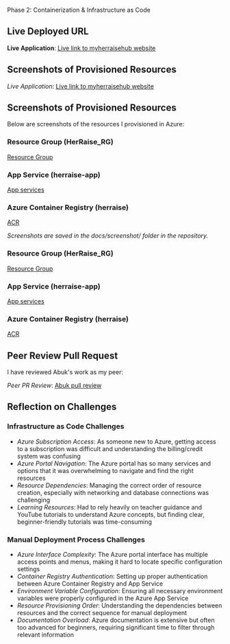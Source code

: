 Phase 2: Containerization & Infrastructure as Code

## Live Deployed URL


**Live Application**: [Live link to myherraisehub website](https://herraisehub.azurewebsites.net/)

## Screenshots of Provisioned Resources

*Live Application*: [Live link to myherraisehub website](https://herraisehub.azurewebsites.net/)

## Screenshots of Provisioned Resources

Below are screenshots of the resources I provisioned in Azure:

### Resource Group (HerRaise_RG)
[Resource Group](./docs/Screenshot%20(327).png)

### App Service (herraise-app)
[App services](./docs/Screenshot%20(328).png)

### Azure Container Registry (herraise)
[ACR](./docs/Screenshot%20(333).png)


*Screenshots are saved in the docs/screenshot/ folder in the repository.*


### Resource Group (HerRaise_RG)
[Resource Group](./docs/Screenshot%20(327).png)

### App Service (herraise-app)
[App services](./docs/Screenshot%20(328).png)

### Azure Container Registry (herraise)
[ACR](./docs/Screenshot%20(333).png)

## Peer Review Pull Request

I have reviewed Abuk's work as my peer:

*Peer PR Review*: [Abuk pull review](https://github.com/AbukDuot/JobBridge/pull/17)

## Reflection on Challenges

### Infrastructure as Code Challenges
- *Azure Subscription Access*: As someone new to Azure, getting access to a subscription was difficult and understanding the billing/credit system was confusing
- *Azure Portal Navigation*: The Azure portal has so many services and options that it was overwhelming to navigate and find the right resources
- *Resource Dependencies*: Managing the correct order of resource creation, especially with networking and database connections was challenging
- *Learning Resources*: Had to rely heavily on teacher guidance and YouTube tutorials to understand Azure concepts, but finding clear, beginner-friendly tutorials was time-consuming

### Manual Deployment Process Challenges
- *Azure Interface Complexity*: The Azure portal interface has multiple access points and menus, making it hard to locate specific configuration settings
- *Container Registry Authentication*: Setting up proper authentication between Azure Container Registry and App Service
- *Environment Variable Configuration*: Ensuring all necessary environment variables were properly configured in the Azure App Service
- *Resource Provisioning Order*: Understanding the dependencies between resources and the correct sequence for manual deployment
- *Documentation Overload*: Azure documentation is extensive but often too advanced for beginners, requiring significant time to filter through relevant information











  


